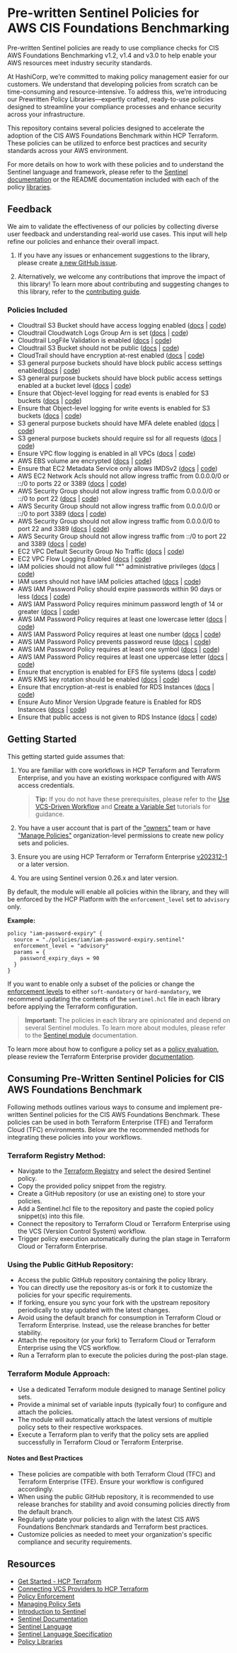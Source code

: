 # Pre-written Sentinel Policies for AWS CIS Foundations Benchmarking

Pre-written Sentinel policies are ready to use compliance checks for CIS AWS Foundations Benchmarking v1.2, v1.4 and v3.0 to help enable your AWS resources meet industry security standards.

At HashiCorp, we’re committed to making policy management easier for our customers. We understand that developing policies from scratch can be time-consuming and resource-intensive. To address this, we’re introducing our Prewritten Policy Libraries—expertly crafted, ready-to-use policies designed to streamline your compliance processes and enhance security across your infrastructure.

This repository contains several policies designed to accelerate the adoption of the CIS AWS Foundations Benchmark within HCP Terraform. These policies can be utilized to enforce best practices and security standards across your AWS environment.

For more details on how to work with these policies and to understand the Sentinel language and framework, please refer to the [Sentinel documentation](https://developer.hashicorp.com/sentinel/) or the README documentation included with each of the policy [libraries](https://github.com/hashicorp/policy-library-CIS-Policy-Set-for-AWS-Terraform/blob/main/docs/policies).

## Feedback

We aim to validate the effectiveness of our policies by collecting diverse user feedback and understanding real-world use cases. This input will help refine our policies and enhance their overall impact.

1. If you have any issues or enhancement suggestions to the library, please create [a new GitHub issue](https://github.com/hashicorp/policy-library-CIS-Policy-Set-for-AWS-Terraform/issues/new).

2. Alternatively, we welcome any contributions that improve the impact of this library! To learn more about contributing and suggesting changes to this library, refer to the [contributing guide](https://github.com/hashicorp/policy-library-CIS-Policy-Set-for-AWS-Terraform/blob/main/CONTRIBUTING.md).

### Policies Included

- Cloudtrail S3 Bucket should have access logging enabled ([docs](https://github.com/hashicorp/policy-library-CIS-Policy-Set-for-AWS-Terraform/blob/main/docs/policies/cloudtrail-bucket-access-logging-enabled.md) | [code](https://github.com/hashicorp/policy-library-CIS-Policy-Set-for-AWS-Terraform/blob/main/policies/cloudtrail/cloudtrail-bucket-access-logging-enabled.sentinel))
- Cloudtrail Cloudwatch Logs Group Arn is set ([docs](https://github.com/hashicorp/policy-library-CIS-Policy-Set-for-AWS-Terraform/blob/main/docs/policies/cloudtrail-cloudwatch-logs-group-arn-present.md) | [code](https://github.com/hashicorp/policy-library-CIS-Policy-Set-for-AWS-Terraform/blob/main/policies/cloudtrail/cloudtrail-cloudwatch-logs-group-arn-present.sentinel))
- Cloudtrail LogFile Validation is enabled ([docs](https://github.com/hashicorp/policy-library-CIS-Policy-Set-for-AWS-Terraform/blob/main/docs/policies/cloudtrail-log-file-validation-enabled.md) | [code](https://github.com/hashicorp/policy-library-CIS-Policy-Set-for-AWS-Terraform/blob/main/policies/cloudtrail/cloudtrail-log-file-validation-enabled.sentinel))
- Cloudtrail S3 Bucket should not be public ([docs](https://github.com/hashicorp/policy-library-CIS-Policy-Set-for-AWS-Terraform/blob/main/docs/policies/cloudtrail-logs-bucket-not-public.md) | [code](https://github.com/hashicorp/policy-library-CIS-Policy-Set-for-AWS-Terraform/blob/main/policies/cloudtrail/cloudtrail-logs-bucket-not-public.sentinel))
- CloudTrail should have encryption at-rest enabled ([docs](https://github.com/hashicorp/policy-library-CIS-Policy-Set-for-AWS-Terraform/blob/main/docs/policies/cloudtrail-server-side-encryption-enabled.md) | [code](https://github.com/hashicorp/policy-library-CIS-Policy-Set-for-AWS-Terraform/blob/main/policies/cloudtrail/cloudtrail-server-side-encryption-enabled.sentinel))
- S3 general purpose buckets should have block public access settings enabled([docs](https://github.com/hashicorp/policy-library-CIS-Policy-Set-for-AWS-Terraform/blob/main/docs/policies/s3-block-public-access-account-level.md) | [code](https://github.com/hashicorp/policy-library-CIS-Policy-Set-for-AWS-Terraform/blob/main/policies/s3/s3-block-public-access-account-level.sentinel))
- S3 general purpose buckets should have block public access settings enabled at a bucket level ([docs](https://github.com/hashicorp/policy-library-CIS-Policy-Set-for-AWS-Terraform/blob/main/docs/policies/s3-block-public-access-bucket-level.md) | [code](https://github.com/hashicorp/policy-library-CIS-Policy-Set-for-AWS-Terraform/blob/main/policies/s3/s3-block-public-access-bucket-level.sentinel))
- Ensure that Object-level logging for read events is enabled for S3 buckets ([docs](https://github.com/hashicorp/policy-library-CIS-Policy-Set-for-AWS-Terraform/blob/main/docs/policies/s3-enable-object-logging-for-events.md) | [code](https://github.com/hashicorp/policy-library-CIS-Policy-Set-for-AWS-Terraform/blob/main/policies/s3/s3-enable-object-logging-for-events.sentinel))
- Ensure that Object-level logging for write events is enabled for S3 buckets ([docs](https://github.com/hashicorp/policy-library-CIS-Policy-Set-for-AWS-Terraform/blob/main/docs/policies/s3-enable-object-logging-for-events.md) | [code](https://github.com/hashicorp/policy-library-CIS-Policy-Set-for-AWS-Terraform/blob/main/policies/s3/s3-enable-object-logging-for-events.sentinel))
- S3 general purpose buckets should have MFA delete enabled ([docs](https://github.com/hashicorp/policy-library-CIS-Policy-Set-for-AWS-Terraform/blob/main/docs/policies/s3-require-mfa-delete.md) | [code](https://github.com/hashicorp/policy-library-CIS-Policy-Set-for-AWS-Terraform/blob/main/policies/s3/s3-require-mfa-delete.sentinel))
- S3 general purpose buckets should require ssl for all requests ([docs](https://github.com/hashicorp/policy-library-CIS-Policy-Set-for-AWS-Terraform/blob/main/docs/policies/s3-require-ssl.md) | [code](https://github.com/hashicorp/policy-library-CIS-Policy-Set-for-AWS-Terraform/blob/main/policies/s3/s3-require-ssl.sentinel))
- Ensure VPC flow logging is enabled in all VPCs ([docs](https://github.com/hashicorp/policy-library-CIS-Policy-Set-for-AWS-Terraform/blob/main/docs/policies/vpc-flow-logging-enabled.md) | [code](https://github.com/hashicorp/policy-library-CIS-Policy-Set-for-AWS-Terraform/blob/main/policies/vpc/vpc-flow-logging-enabled.sentinel))
- AWS EBS volume are encrypted ([docs](https://github.com/hashicorp/policy-library-CIS-Policy-Set-for-AWS-Terraform/blob/main/docs/policies/ec2-ebs-encryption-enabled.md) | [code](https://github.com/hashicorp/policy-library-CIS-Policy-Set-for-AWS-Terraform/blob/main/policies/ec2/ec2-ebs-encryption-enabled.sentinel))
- Ensure that EC2 Metadata Service only allows IMDSv2 ([docs](https://github.com/hashicorp/policy-library-CIS-Policy-Set-for-AWS-Terraform/blob/main/docs/policies/ec2-metadata-imdsv2-required.md) | [code](https://github.com/hashicorp/policy-library-CIS-Policy-Set-for-AWS-Terraform/blob/main/policies/ec2/ec2-metadata-imdsv2-required.sentinel))
- AWS EC2 Network Acls should not allow ingress traffic from 0.0.0.0/0 or ::/0 to ports 22 or 3389 ([docs](https://github.com/hashicorp/policy-library-CIS-Policy-Set-for-AWS-Terraform/blob/main/docs/policies/ec2-network-acl.md) | [code](https://github.com/hashicorp/policy-library-CIS-Policy-Set-for-AWS-Terraform/blob/main/policies/ec2/ec2-network-acl.sentinel))
- AWS Security Group should not allow ingress traffic from 0.0.0.0/0 or ::/0 to port 22 ([docs](https://github.com/hashicorp/policy-library-CIS-Policy-Set-for-AWS-Terraform/blob/main/docs/policies/ec2-security-group-ingress-traffic-restriction-port-22.md) | [code](https://github.com/hashicorp/policy-library-CIS-Policy-Set-for-AWS-Terraform/blob/main/policies/ec2/ec2-security-group-ingress-traffic-restriction-port.sentinel))
- AWS Security Group should not allow ingress traffic from 0.0.0.0/0 or ::/0 to port 3389 ([docs](https://github.com/hashicorp/policy-library-CIS-Policy-Set-for-AWS-Terraform/blob/main/docs/policies/ec2-security-group-ingress-traffic-restriction-port-3389.md) | [code](https://github.com/hashicorp/policy-library-CIS-Policy-Set-for-AWS-Terraform/blob/main/policies/ec2/ec2-security-group-ingress-traffic-restriction-port.sentinel))
- AWS Security Group should not allow ingress traffic from 0.0.0.0/0 to port 22 and 3389 ([docs](https://github.com/hashicorp/policy-library-CIS-Policy-Set-for-AWS-Terraform/blob/main/docs/policies/ec2-security-group-ipv4-ingress-traffic-restriction.md) | [code](https://github.com/hashicorp/policy-library-CIS-Policy-Set-for-AWS-Terraform/blob/main/policies/ec2/ec2-security-group-ingress-traffic-restriction-protocol.sentinel))
- AWS Security Group should not allow ingress traffic from ::/0 to port 22 and 3389 ([docs](https://github.com/hashicorp/policy-library-CIS-Policy-Set-for-AWS-Terraform/blob/main/docs/policies/ec2-security-group-ipv6-ingress-traffic-restriction.md) | [code](https://github.com/hashicorp/policy-library-CIS-Policy-Set-for-AWS-Terraform/blob/main/policies/ec2/ec2-security-group-ingress-traffic-restriction-protocol.sentinel))
- EC2 VPC Default Security Group No Traffic ([docs](https://github.com/hashicorp/policy-library-CIS-Policy-Set-for-AWS-Terraform/blob/main/docs/policies/ec2-vpc-default-security-group-no-traffic.md) | [code](https://github.com/hashicorp/policy-library-CIS-Policy-Set-for-AWS-Terraform/blob/main/policies/ec2/ec2-vpc-default-security-group-no-traffic.sentinel))
- EC2 VPC Flow Logging Enabled ([docs](https://github.com/hashicorp/policy-library-CIS-Policy-Set-for-AWS-Terraform/blob/main/docs/policies/ec2-vpc-flow-logging-enabled.md) | [code](https://github.com/hashicorp/policy-library-CIS-Policy-Set-for-AWS-Terraform/blob/main/policies/ec2/ec2-vpc-flow-logging-enabled.sentinel))
- IAM policies should not allow full "*" administrative privileges ([docs](https://github.com/hashicorp/policy-library-CIS-Policy-Set-for-AWS-Terraform/blob/main/docs/policies/iam-no-admin-privileges-allowed-by-policies.md) | [code](https://github.com/hashicorp/policy-library-CIS-Policy-Set-for-AWS-Terraform/blob/main/policies/iam/iam-no-admin-privileges-allowed-by-policies.sentinel))
- IAM users should not have IAM policies attached ([docs](https://github.com/hashicorp/policy-library-CIS-Policy-Set-for-AWS-Terraform/blob/main/docs/policies/iam-no-policies-attached-to-users.md) | [code](https://github.com/hashicorp/policy-library-CIS-Policy-Set-for-AWS-Terraform/blob/main/policies/iam/iam-no-policies-attached-to-users.sentinel))
- AWS IAM Password Policy should expire passwords within 90 days or less ([docs](https://github.com/hashicorp/policy-library-CIS-Policy-Set-for-AWS-Terraform/blob/main/docs/policies/iam-password-expiry.md) | [code](https://github.com/hashicorp/policy-library-CIS-Policy-Set-for-AWS-Terraform/blob/main/policies/iam/iam-password-expiry.sentinel))
- AWS IAM Password Policy requires minimum password length of 14 or greater ([docs](https://github.com/hashicorp/policy-library-CIS-Policy-Set-for-AWS-Terraform/blob/main/docs/policies/iam-password-length.md) | [code](https://github.com/hashicorp/policy-library-CIS-Policy-Set-for-AWS-Terraform/blob/main/policies/iam/iam-password-length.sentinel))
- AWS IAM Password Policy requires at least one lowercase letter ([docs](https://github.com/hashicorp/policy-library-CIS-Policy-Set-for-AWS-Terraform/blob/main/docs/policies/iam-password-lowercase.md) | [code](https://github.com/hashicorp/policy-library-CIS-Policy-Set-for-AWS-Terraform/blob/main/policies/iam/iam-password-lowercase.sentinel))
- AWS IAM Password Policy requires at least one number ([docs](https://github.com/hashicorp/policy-library-CIS-Policy-Set-for-AWS-Terraform/blob/main/docs/policies/iam-password-numbers.md) | [code](https://github.com/hashicorp/policy-library-CIS-Policy-Set-for-AWS-Terraform/blob/main/policies/iam/iam-password-numbers.sentinel))
- AWS IAM Password Policy prevents password reuse ([docs](https://github.com/hashicorp/policy-library-CIS-Policy-Set-for-AWS-Terraform/blob/main/docs/policies/iam-password-reuse.md) | [code](https://github.com/hashicorp/policy-library-CIS-Policy-Set-for-AWS-Terraform/blob/main/policies/iam/iam-password-reuse.sentinel))
- AWS IAM Password Policy requires at least one symbol ([docs](https://github.com/hashicorp/policy-library-CIS-Policy-Set-for-AWS-Terraform/blob/main/docs/policies/iam-password-symbols.md) | [code](https://github.com/hashicorp/policy-library-CIS-Policy-Set-for-AWS-Terraform/blob/main/policies/iam/iam-password-symbols.sentinel))
- AWS IAM Password Policy requires at least one uppercase letter ([docs](https://github.com/hashicorp/policy-library-CIS-Policy-Set-for-AWS-Terraform/blob/main/docs/policies/iam-password-uppercase.md) | [code](https://github.com/hashicorp/policy-library-CIS-Policy-Set-for-AWS-Terraform/blob/main/policies/iam/iam-password-uppercase.sentinel))
- Ensure that encryption is enabled for EFS file systems ([docs](https://github.com/hashicorp/policy-library-CIS-Policy-Set-for-AWS-Terraform/blob/main/docs/policies/efs-encryption-at-rest-enabled.md) | [code](https://github.com/hashicorp/policy-library-CIS-Policy-Set-for-AWS-Terraform/blob/main/policies/efs/efs-encryption-at-rest-enabled.sentinel))
- AWS KMS key rotation should be enabled ([docs](https://github.com/hashicorp/policy-library-CIS-Policy-Set-for-AWS-Terraform/blob/main/docs/policies/kms-key-rotation-enabled.md) | [code](https://github.com/hashicorp/policy-library-CIS-Policy-Set-for-AWS-Terraform/blob/main/policies/kms/kms-key-rotation-enabled.sentinel))
- Ensure that encryption-at-rest is enabled for RDS Instances ([docs](https://github.com/hashicorp/policy-library-CIS-Policy-Set-for-AWS-Terraform/blob/main/docs/policies/rds-encryption-at-rest-enabled.md) | [code](https://github.com/hashicorp/policy-library-CIS-Policy-Set-for-AWS-Terraform/blob/main/policies/rds/rds-encryption-at-rest-enabled.sentinel))
- Ensure Auto Minor Version Upgrade feature is Enabled for RDS Instances ([docs](https://github.com/hashicorp/policy-library-CIS-Policy-Set-for-AWS-Terraform/blob/main/docs/policies/rds-minor-version-upgrade-enabled.md) | [code](https://github.com/hashicorp/policy-library-CIS-Policy-Set-for-AWS-Terraform/blob/main/policies/rds/rds-minor-version-upgrade-enabled.sentinel))
- Ensure that public access is not given to RDS Instance ([docs](https://github.com/hashicorp/policy-library-CIS-Policy-Set-for-AWS-Terraform/blob/main/docs/policies/rds-public-access-disabled.md) | [code](https://github.com/hashicorp/policy-library-CIS-Policy-Set-for-AWS-Terraform/blob/main/policies/rds/rds-public-access-disabled.sentinel))


## Getting Started

This getting started guide assumes that:

1. You are familiar with core workflows in HCP Terraform and Terraform Enterprise, and you have an existing workspace configured with AWS access credentials.

   > **Tip:** If you do not have these prerequisites, please refer to the [Use VCS-Driven Workflow](https://developer.hashicorp.com/terraform/tutorials/cloud-get-started/cloud-vcs-change) and [Create a Variable Set](https://developer.hashicorp.com/terraform/tutorials/cloud-get-started/cloud-create-variable-set) tutorials for guidance.

2. You have a user account that is part of the ["owners"](https://developer.hashicorp.com/terraform/cloud-docs/users-teams-organizations/permissions#organization-owners) team or have ["Manage Policies"](https://developer.hashicorp.com/terraform/cloud-docs/users-teams-organizations/permissions#manage-policies) organization-level permissions to create new policy sets and policies.

3. Ensure you are using HCP Terraform or Terraform Enterprise [v202312-1](https://developer.hashicorp.com/terraform/enterprise/releases/2023/v202312-1) or a later version.

4. You are using Sentinel version 0.26.x and later version.

By default, the module will enable all policies within the library, and they will be enforced by the HCP Platform with the `enforcement_level` set to `advisory` only.

**Example:**
```
policy "iam-password-expiry" {
  source = "./policies/iam/iam-password-expiry.sentinel"
  enforcement_level = "advisory"
  params = {
    password_expiry_days = 90
  }
}
```

If you want to enable only a subset of the policies or change the [enforcement levels](https://developer.hashicorp.com/sentinel/docs/concepts/enforcement-levels) to either `soft-mandatory` or `hard-mandatory`, we recommend updating the contents of the `sentinel.hcl` file in each library before applying the Terraform configuration.

> **Important:**
The policies in each library are opinionated and depend on several Sentinel modules. To learn more about modules, please refer to the [Sentinel module](https://developer.hashicorp.com/sentinel/docs/extending/modules) documentation.
>
To learn more about how to configure a policy set as a [policy evaluation](https://developer.hashicorp.com/terraform/cloud-docs/policy-enforcement/manage-policy-sets#policy-evaluations), please review the Terraform Enterprise provider [documentation](https://registry.terraform.io/providers/hashicorp/tfe/latest/docs/resources/policy_set#agent_enabled).

## Consuming Pre-Written Sentinel Policies for CIS AWS Foundations Benchmark

Following methods outlines various ways to consume and implement pre-written Sentinel policies for the CIS AWS Foundations Benchmark. These policies can be used in both Terraform Enterprise (TFE) and Terraform Cloud (TFC) environments. Below are the recommended methods for integrating these policies into your workflows.

### Terraform Registry Method:
* Navigate to the [Terraform Registry](https://registry.terraform.io/browse/policies) and select the desired Sentinel policy.
* Copy the provided policy snippet from the registry.
* Create a GitHub repository (or use an existing one) to store your policies.
* Add a Sentinel.hcl file to the repository and paste the copied policy snippet(s) into this file.
* Connect the repository to Terraform Cloud or Terraform Enterprise using the VCS (Version Control System) workflow.
* Trigger policy execution automatically during the plan stage in Terraform Cloud or Terraform Enterprise.

### Using the Public GitHub Repository:
* Access the public GitHub repository containing the policy library.
* You can directly use the repository as-is or fork it to customize the policies for your specific requirements.
* If forking, ensure you sync your fork with the upstream repository periodically to stay updated with the latest changes.
* Avoid using the default branch for consumption in Terraform Cloud or Terraform Enterprise. Instead, use the release branches for better stability.
* Attach the repository (or your fork) to Terraform Cloud or Terraform Enterprise using the VCS workflow.
* Run a Terraform plan to execute the policies during the post-plan stage.

### Terraform Module Approach:
* Use a dedicated Terraform module designed to manage Sentinel policy sets.
* Provide a minimal set of variable inputs (typically four) to configure and attach the policies.
* The module will automatically attach the latest versions of multiple policy sets to their respective workspaces.
* Execute a Terraform plan to verify that the policy sets are applied successfully in Terraform Cloud or Terraform Enterprise.

#### Notes and Best Practices
* These policies are compatible with both Terraform Cloud (TFC) and Terraform Enterprise (TFE). Ensure your workflow is configured accordingly.
* When using the public GitHub repository, it is recommended to use release branches for stability and avoid consuming policies directly from the default branch.
* Regularly update your policies to align with the latest CIS AWS Foundations Benchmark standards and Terraform best practices.
* Customize policies as needed to meet your organization's specific compliance and security requirements.

## Resources

- [Get Started - HCP Terraform](https://developer.hashicorp.com/terraform/tutorials/cloud-get-started)
- [Connecting VCS Providers to HCP Terraform](https://developer.hashicorp.com/terraform/cloud-docs/vcs)
- [Policy Enforcement](https://developer.hashicorp.com/terraform/cloud-docs/policy-enforcement)
- [Managing Policy Sets](https://developer.hashicorp.com/terraform/cloud-docs/policy-enforcement/manage-policy-sets)
- [Introduction to Sentinel](https://developer.hashicorp.com/sentinel/intro/what)
- [Sentinel Documentation](https://developer.hashicorp.com/sentinel/docs)
- [Sentinel Language](https://developer.hashicorp.com/sentinel/docs/language/)
- [Sentinel Language Specification](https://developer.hashicorp.com/sentinel/docs/language/spec)
- [Policy Libraries](https://registry.terraform.io/browse/policies)
